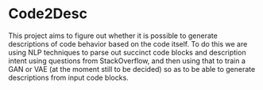 # Code2Desc
This project aims to figure out whether it is possible to generate descriptions of code behavior based on the code itself.
To do this we are using NLP techniques to parse out succinct code blocks and description intent using questions from StackOverflow,
and then using that to train a GAN or VAE (at the moment still to be decided) so as to be able to generate descriptions from input code blocks.
